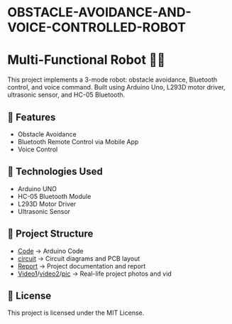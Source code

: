# OBSTACLE-AVOIDANCE-AND-VOICE-CONTROLLED-ROBOT
# Multi-Functional Robot 🚗🤖

This project implements a 3-mode robot: obstacle avoidance, Bluetooth control, and voice command. Built using Arduino Uno, L293D motor driver, ultrasonic sensor, and HC-05 Bluetooth.

## 🔧 Features
- Obstacle Avoidance
- Bluetooth Remote Control via Mobile App
- Voice Control

## 🧠 Technologies Used
- Arduino UNO
- HC-05 Bluetooth Module
- L293D Motor Driver
- Ultrasonic Sensor

## 📁 Project Structure
- [Code](https://github.com/jeffjoe2005/OBSTACLE-AVOIDANCE-AND-VOICE-CONTROLLED-ROBOT/tree/main/code) → Arduino Code
- [circuit](https://drive.google.com/file/d/1H0Nt08cKdzdcP4VX91H4-KG1I5fjExzn/view) → Circuit diagrams and PCB layout
- [Report](https://drive.google.com/file/d/1o5QJMsW2Cq9Nyh7vPecQUBTn75sOYs3H/view) → Project documentation and report
-  [Video1](https://drive.google.com/file/d/18H01npDC0rx8KhYj0O1v-pLesFKUo07A/view?t=4)/[video2](https://drive.google.com/file/d/1F6lFpJZpUAhWquAvyxIZ9irtCXL9jLU-/view?t=5)/[pic](https://drive.google.com/file/d/1tY2t75vrynGrmzf_gDuCjf-sfxRWVCK0/view) → Real-life project photos and vid

## 📝 License
This project is licensed under the MIT License.

